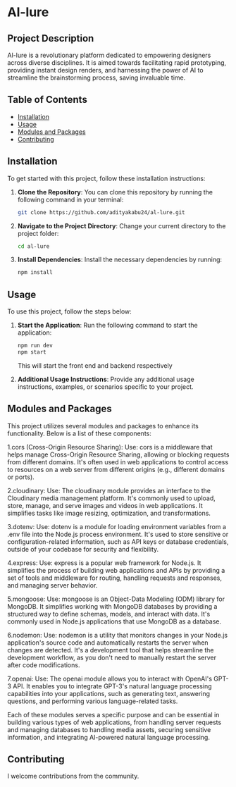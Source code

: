 # Al-lure

## Project Description

Al-lure is a revolutionary platform dedicated to empowering designers across diverse disciplines. It is aimed towards facilitating rapid prototyping, providing instant design renders, and harnessing the power of AI to streamline the brainstorming process, saving invaluable time.

## Table of Contents

- [Installation](#installation)
- [Usage](#usage)
- [Modules and Packages](#modules-and-packages)
- [Contributing](#contributing)

## Installation

To get started with this project, follow these installation instructions:

1. **Clone the Repository**: You can clone this repository by running the following command in your terminal:

   ```bash
   git clone https://github.com/adityakabu24/al-lure.git
   ```

2. **Navigate to the Project Directory**: Change your current directory to the project folder:

   ```bash
   cd al-lure
   ```

3. **Install Dependencies**: Install the necessary dependencies by running:

   ```bash
   npm install
   ```

## Usage

To use this project, follow the steps below:

1. **Start the Application**: Run the following command to start the application:

   ```bash
   npm run dev
   npm start
   ```

   This will start the front end and backend respectively

2. **Additional Usage Instructions**: Provide any additional usage instructions, examples, or scenarios specific to your project.

## Modules and Packages

This project utilizes several modules and packages to enhance its functionality. Below is a list of these components:

1.cors (Cross-Origin Resource Sharing):
  Use: cors is a middleware that helps manage Cross-Origin Resource Sharing, allowing or blocking requests from different domains. It's often used in web applications to control access to resources on a web server from different origins (e.g., different domains or ports).

2.cloudinary:
  Use: The cloudinary module provides an interface to the Cloudinary media management platform. It's commonly used to upload, store, manage, and serve images and videos in web applications. It simplifies tasks like image resizing, optimization, and transformations.

3.dotenv:
  Use: dotenv is a module for loading environment variables from a .env file into the Node.js process environment. It's used to store sensitive or configuration-related information, such as API keys or database credentials, outside of your codebase for security and flexibility.

4.express:
  Use: express is a popular web framework for Node.js. It simplifies the process of building web applications and APIs by providing a set of tools and middleware for routing, handling requests and responses, and managing server behavior.

5.mongoose:
  Use: mongoose is an Object-Data Modeling (ODM) library for MongoDB. It simplifies working with MongoDB databases by providing a structured way to define schemas, models, and interact with data. It's commonly used in Node.js applications that use MongoDB as a database.

6.nodemon:
  Use: nodemon is a utility that monitors changes in your Node.js application's source code and automatically restarts the server when changes are detected. It's a development tool that helps streamline the development workflow, as you don't need to manually restart the server after code modifications.

7.openai:
Use: The openai module allows you to interact with OpenAI's GPT-3 API. It enables you to integrate GPT-3's natural language processing capabilities into your applications, such as generating text, answering questions, and performing various language-related tasks.

Each of these modules serves a specific purpose and can be essential in building various types of web applications, from handling server requests and managing databases to handling media assets, securing sensitive information, and integrating AI-powered natural language processing.







## Contributing

I welcome contributions from the community.

